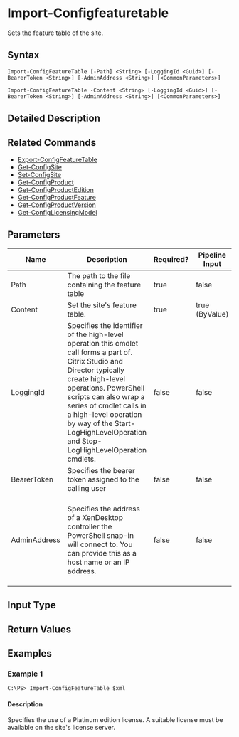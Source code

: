 ﻿
# Import-Configfeaturetable
Sets the feature table of the site.
## Syntax
```
Import-ConfigFeatureTable [-Path] <String> [-LoggingId <Guid>] [-BearerToken <String>] [-AdminAddress <String>] [<CommonParameters>]

Import-ConfigFeatureTable -Content <String> [-LoggingId <Guid>] [-BearerToken <String>] [-AdminAddress <String>] [<CommonParameters>]
```
## Detailed Description



## Related Commands

* [Export-ConfigFeatureTable](./Export-ConfigFeatureTable/)
* [Get-ConfigSite](./Get-ConfigSite/)
* [Set-ConfigSite](./Set-ConfigSite/)
* [Get-ConfigProduct](./Get-ConfigProduct/)
* [Get-ConfigProductEdition](./Get-ConfigProductEdition/)
* [Get-ConfigProductFeature](./Get-ConfigProductFeature/)
* [Get-ConfigProductVersion](./Get-ConfigProductVersion/)
* [Get-ConfigLicensingModel](./Get-ConfigLicensingModel/)
## Parameters
| Name   | Description | Required? | Pipeline Input | Default Value |
| --- | --- | --- | --- | --- |
| Path | The path to the file containing the feature table | true | false |  |
| Content | Set the site's feature table. | true | true (ByValue) |  |
| LoggingId | Specifies the identifier of the high-level operation this cmdlet call forms a part of. Citrix Studio and Director typically create high-level operations. PowerShell scripts can also wrap a series of cmdlet calls in a high-level operation by way of the Start-LogHighLevelOperation and Stop-LogHighLevelOperation cmdlets. | false | false |  |
| BearerToken | Specifies the bearer token assigned to the calling user | false | false |  |
| AdminAddress | Specifies the address of a XenDesktop controller the PowerShell snap-in will connect to. You can provide this as a host name or an IP address. | false | false | Localhost. Once a value is provided by any cmdlet, this value becomes the default. |

## Input Type

### 

## Return Values

### 

## Examples

### Example 1
```
C:\PS> Import-ConfigFeatureTable $xml
```
#### Description
Specifies the use of a Platinum edition license. A suitable license must be available on the site's license server.
